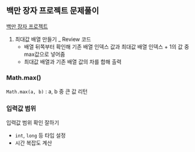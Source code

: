 ## 백만 장자 프로젝트 문제풀이
[백만 장자 프로젝트](https://swexpertacademy.com/main/code/problem/problemDetail.do?contestProbId=AV5LrsUaDxcDFAXc&categoryId=AV5LrsUaDxcDFAXc&categoryType=CODE&problemTitle=1859)
1. 최대값 배열 만들기 _ Review 코드
    - 배열 뒤쪽부터 확인해 기존 배열 인덱스 값과 최대값 배열 인덱스 + 1의 값 중 max값으로 넣어줌
    - 최대값 배열과 기존 배열 값의 차를 합해 출력

### Math.max()
`Math.max(a, b)` : a, b 중 큰 값 리턴

### 입력값 범위
입력값 범위 확인 잘하기
- `int`, `long` 등 타입 설정
- 시간 복잡도 계산